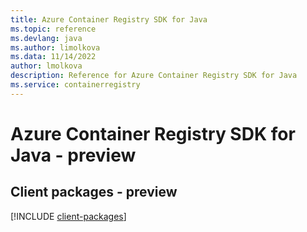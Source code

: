 ```yaml
---
title: Azure Container Registry SDK for Java
ms.topic: reference
ms.devlang: java
ms.author: limolkova
ms.data: 11/14/2022
author: lmolkova
description: Reference for Azure Container Registry SDK for Java
ms.service: containerregistry
---
```

# Azure Container Registry SDK for Java - preview

## Client packages - preview
[!INCLUDE [client-packages](container-registry-client-index.md)]